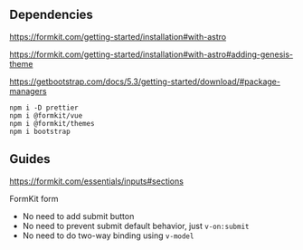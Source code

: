 ## Dependencies

https://formkit.com/getting-started/installation#with-astro

https://formkit.com/getting-started/installation#with-astro#adding-genesis-theme

https://getbootstrap.com/docs/5.3/getting-started/download/#package-managers

```shell
npm i -D prettier
npm i @formkit/vue
npm i @formkit/themes
npm i bootstrap
```

## Guides

https://formkit.com/essentials/inputs#sections

FormKit form

- No need to add submit button
- No need to prevent submit default behavior, just `v-on:submit`
- No need to do two-way binding using `v-model`

